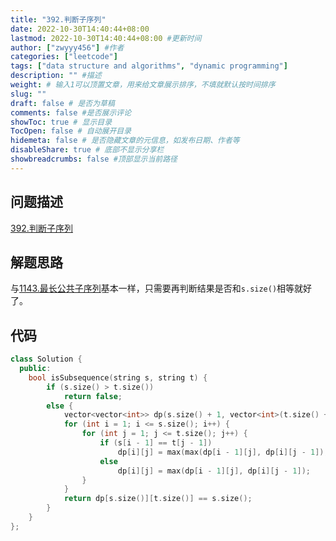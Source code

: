 ```yaml
---
title: "392.判断子序列"
date: 2022-10-30T14:40:44+08:00
lastmod: 2022-10-30T14:40:44+08:00 #更新时间
author: ["zwyyy456"] #作者
categories: ["leetcode"]
tags: ["data structure and algorithms", "dynamic programming"]
description: "" #描述
weight: # 输入1可以顶置文章，用来给文章展示排序，不填就默认按时间排序
slug: ""
draft: false # 是否为草稿
comments: false #是否展示评论
showToc: true # 显示目录
TocOpen: false # 自动展开目录
hidemeta: false # 是否隐藏文章的元信息，如发布日期、作者等
disableShare: true # 底部不显示分享栏
showbreadcrumbs: false #顶部显示当前路径
---
```

## 问题描述
[392.判断子序列](https://leetcode.cn/problems/is-subsequence/)

## 解题思路
与[1143.最长公共子序列](https://zwyyy456.vercel.app/zh/posts/tech/1143.longest-common-subsequence/)基本一样，只需要再判断结果是否和`s.size()`相等就好了。

## 代码
```cpp
class Solution {
  public:
    bool isSubsequence(string s, string t) {
        if (s.size() > t.size())
            return false;
        else {
            vector<vector<int>> dp(s.size() + 1, vector<int>(t.size() + 1, 0));
            for (int i = 1; i <= s.size(); i++) {
                for (int j = 1; j <= t.size(); j++) {
                    if (s[i - 1] == t[j - 1])
                        dp[i][j] = max(max(dp[i - 1][j], dp[i][j - 1]), dp[i - 1][j - 1] + 1);
                    else
                        dp[i][j] = max(dp[i - 1][j], dp[i][j - 1]);
                }
            }
            return dp[s.size()][t.size()] == s.size();
        }
    }
};
```
